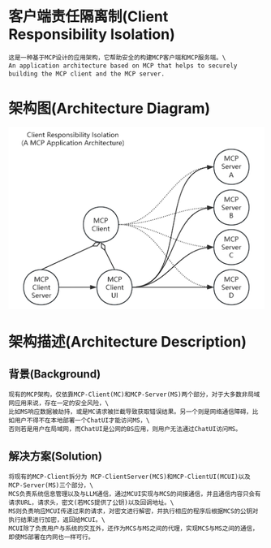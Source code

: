 # 客户端责任隔离制(Client Responsibility Isolation)
    这是一种基于MCP设计的应用架构，它帮助安全的构建MCP客户端和MCP服务端。\
    An application architecture based on MCP that helps to securely building the MCP client and the MCP server.

# 架构图(Architecture Diagram)
![Architecture Diagram](image-ArchitectureDiagram.png)

# 架构描述(Architecture Description)
## 背景(Background)
    现有的MCP架构，仅依靠MCP-Client(MC)和MCP-Server(MS)两个部分，对于大多数非局域网应用来说，存在一定的安全风险，\
    比如MS响应数据被劫持，或是MC请求被拦截导致获取错误结果。另一个则是网络通信障碍，比如用户不得不在本地部署一个ChatUI才能访问MS，\
    否则若是用户在局域网，而ChatUI是公网的BS应用，则用户无法通过ChatUI访问MS。
## 解决方案(Solution)
    将现有的MCP-Client拆分为 MCP-ClientServer(MCS)和MCP-ClientUI(MCUI)以及MCP-Server(MS)三个部分，\
    MCS负责系统信息管理以及与LLM通信，通过MCUI实现与MCS的间接通信，并且通信内容只会有请求URL，请求头，密文(若MCS提供了公钥)以及回调地址。\
    MS则负责响应MCUI传递过来的请求，对密文进行解密，并执行相应的程序后根据MCS的公钥对执行结果进行加密，返回给MCUI。\
    MCUI除了负责用户与系统的交互外，还作为MCS与MS之间的代理，实现MCS与MS之间的通信，即使MS部署在内网也一样可行。

